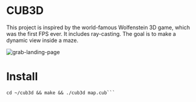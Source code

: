 # CUB3D
This project is inspired by the world-famous Wolfenstein 3D game, which
was the first FPS ever. It includes ray-casting. The goal is to
make a dynamic view inside a maze.

![grab-landing-page](https://github.com/prevetmelon/cub3d/blob/main/IMG_8606.gif)

# Install

```git clone git@github.com:prevetmelon/cub3d.git ~/cub3d
cd ~/cub3d && make && ./cub3d map.cub```

